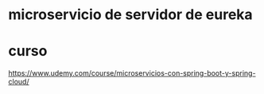 # microservicio de servidor de eureka


# curso
https://www.udemy.com/course/microservicios-con-spring-boot-y-spring-cloud/